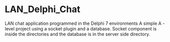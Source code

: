# LAN_Delphi_Chat
LAN chat application programmed in the Delphi 7 environments
A simple A - level project using a socket plugin and a database.
Socket component is inside the directories and the database is in the server side directory.

